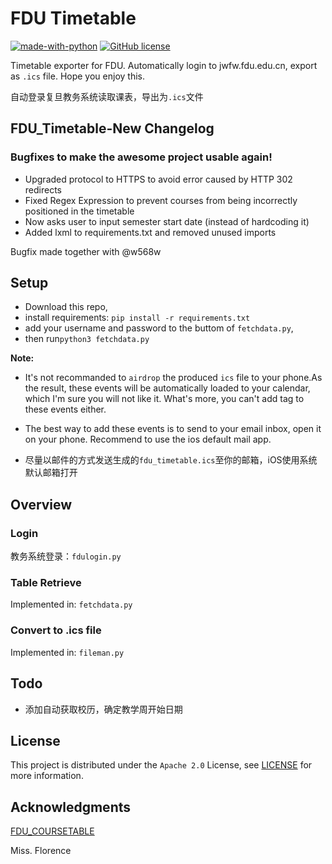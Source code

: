 # FDU Timetable
[![made-with-python](https://img.shields.io/badge/Made%20with-Python-1f425f.svg)](https://www.python.org/)
[![GitHub license](https://img.shields.io/badge/license-Apache%202.0-blue)](https://github.com/Liu-Molin/FDU_Timetable/blob/master/LICENCE)

Timetable exporter for FDU. Automatically login to jwfw.fdu.edu.cn, export as `.ics` file. Hope you enjoy this.

自动登录复旦教务系统读取课表，导出为`.ics`文件

## FDU_Timetable-New Changelog
### Bugfixes to make the awesome project usable again!
- Upgraded protocol to HTTPS to avoid error caused by HTTP 302 redirects
- Fixed Regex Expression to prevent courses from being incorrectly positioned in the timetable
- Now asks user to input semester start date (instead of hardcoding it)
- Added lxml to requirements.txt and removed unused imports

Bugfix made together with @w568w

## Setup
- Download this repo, 
- install requirements: `pip install -r requirements.txt`
- add your username and password to the buttom of `fetchdata.py`, 
- then run`python3 fetchdata.py`

**Note:** 

- It's not recommanded to `airdrop` the produced `ics` file to your phone.As the result, these events will be automatically loaded to your calendar, which I'm sure you will not like it. What's more, you can't add tag to these events either.

- The best way to add these events is to send to your email inbox,
  open it on your phone. Recommend to use the ios default mail app.

- 尽量以邮件的方式发送生成的`fdu_timetable.ics`至你的邮箱，iOS使用系统默认邮箱打开

## Overview
### Login
教务系统登录：`fdulogin.py`

### Table Retrieve
Implemented in: `fetchdata.py`

### Convert to .ics file
Implemented in: `fileman.py`

## Todo
- 添加自动获取校历，确定教学周开始日期

## License
This project is distributed under the `Apache 2.0` License, see [LICENSE](https://github.com/Liu-Molin/FDU_Timetable/blob/master/LICENCE) for more information.

## Acknowledgments
[FDU_COURSETABLE](https://github.com/syz913/FDU_COURSETABLE)

Miss. Florence
